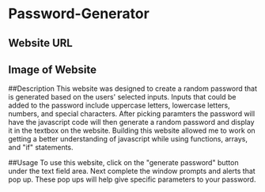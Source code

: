 # Password-Generator
## Website URL

## Image of Website

##Description
This website was designed to create a random password that is generated based on the users' selected inputs. Inputs that could be added to the password include uppercase letters, lowercase letters, numbers, and special characters. After picking paramters the password will have the javascript code will then generate a random password and display it in the textbox on the website. Building this website allowed me to work on getting a better understanding of javascript while using functions, arrays, and "if" statements. 

##Usage
To use this website, click on the "generate password" button under the text field area. Next complete the window prompts and alerts that pop up. These pop ups will help give specific parameters to your password.

